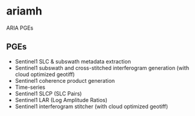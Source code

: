 # ariamh
ARIA PGEs

## PGEs
- Sentinel1 SLC & subswath metadata extraction
- Sentinel1 subswath and cross-stitched interferogram generation (with cloud optimized geotiff)
- Sentinel1 coherence product generation
- Time-series
- Sentinel1 SLCP (SLC Pairs)
- Sentinel1 LAR (Log Amplitude Ratios)
- Sentinel1 interferogram stitcher (with cloud optimized geotiff)
